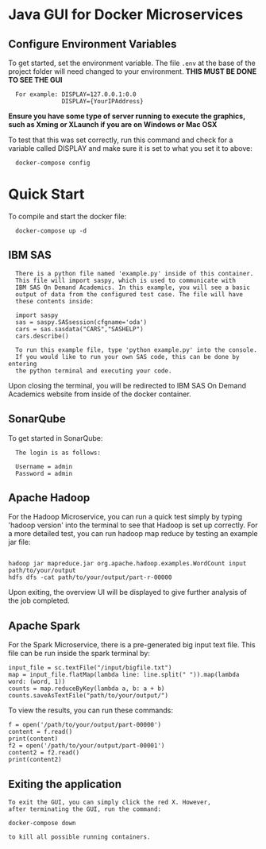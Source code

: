 # Java GUI for Docker Microservices

## Configure Environment Variables

To get started, set the environment variable. The file `.env` at the base of the project folder will need changed to your environment. **THIS MUST BE DONE TO SEE THE GUI**

```
  For example: DISPLAY=127.0.0.1:0.0
               DISPLAY={YourIPAddress}
```
**Ensure you have some type of server running to execute the graphics, such as Xming or XLaunch if you are on Windows or Mac OSX**

To test that this was set correctly, run this command and check for a variable called DISPLAY and make sure it is set to what you set it to above:
```
  docker-compose config
```
# Quick Start

To compile and start the docker file:
```
  docker-compose up -d
```

## IBM SAS

```
  There is a python file named 'example.py' inside of this container.
  This file will import saspy, which is used to communicate with
  IBM SAS On Demand Academics. In this example, you will see a basic
  output of data from the configured test case. The file will have
  these contents inside:

  import saspy
  sas = saspy.SASsession(cfgname='oda')
  cars = sas.sasdata("CARS","SASHELP")
  cars.describe()

  To run this example file, type 'python example.py' into the console.
  If you would like to run your own SAS code, this can be done by entering
  the python terminal and executing your code.
```
Upon closing the terminal, you will be redirected to IBM SAS On Demand Academics website from inside of the docker container.

## SonarQube

To get started in SonarQube:
```
  The login is as follows:

  Username = admin
  Password = admin
```

## Apache Hadoop

For the Hadoop Microservice, you can run a quick test simply by typing 'hadoop version' into the terminal to see that Hadoop is set up correctly. For a more detailed test, you can run hadoop map reduce by testing an example jar file:
```

hadoop jar mapreduce.jar org.apache.hadoop.examples.WordCount input path/to/your/output
hdfs dfs -cat path/to/your/output/part-r-00000
```
Upon exiting, the overview UI will be displayed to give further analysis of the job completed.

## Apache Spark

For the Spark Microservice, there is a pre-generated big input text file. This file can be run inside the spark terminal by:
```
input_file = sc.textFile("/input/bigfile.txt")
map = input_file.flatMap(lambda line: line.split(" ")).map(lambda word: (word, 1))
counts = map.reduceByKey(lambda a, b: a + b)
counts.saveAsTextFile("path/to/your/output/")
```
To view the results, you can run these commands:
```
f = open('/path/to/your/output/part-00000')
content = f.read()
print(content)
f2 = open('/path/to/your/output/part-00001')
content2 = f2.read()
print(content2)
```

## Exiting the application
```
To exit the GUI, you can simply click the red X. However, 
after terminating the GUI, run the command:

docker-compose down

to kill all possible running containers. 
